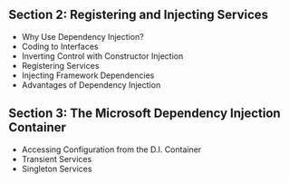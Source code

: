## Section 2: Registering and Injecting Services
* Why Use Dependency Injection?
* Coding to Interfaces
* Inverting Control with Constructor Injection
* Registering Services
* Injecting Framework Dependencies
* Advantages of Dependency Injection
## Section 3: The Microsoft Dependency Injection Container
* Accessing Configuration from the D.I. Container
* Transient Services
* Singleton Services